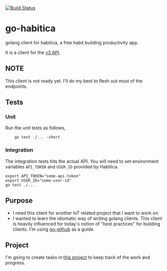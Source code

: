[![Build
Status](https://travis-ci.org/wfernandes/go-habitica.svg?branch=master)](https://travis-ci.org/wfernandes/go-habitica)

# go-habitica
golang client for habitica, a free habit building productivity app.

It is a client for the [v3 API](https://habitica.com/apidoc/).

## NOTE
This client is not ready yet. I'll do my best to flesh out most of the endpoints.

## Tests
### Unit
Run the unit tests as follows,
```
    go test ./... -short
```
### Integration
The integration tests hits the actual API. You will need to set environment
variables `API_TOKEN` and `USER_ID` provided by Habitica.
```
export API_TOKEN="some-api-token"
export USER_ID="some-user-id"
go test ./...
```

## Purpose
- I need this client for another IoT related project that I want to work on.
- I wanted to learn the idiomatic way of writing golang clients.
  This client is heavily influenced for today's notion of "best practices" for building clients.
  I'm using [go-github](https://github.com/google/go-github) as a guide.

## Project
I'm going to create tasks in [this project](https://github.com/wfernandes/go-habitica/projects/1)
to keep track of the work and progress.
